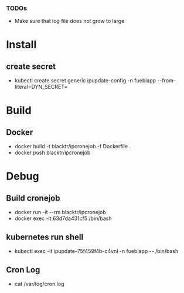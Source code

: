 ### TODOs
- Make sure that log file does not grow to large

# Install
## create secret
- kubectl create secret generic ipupdate-config -n fuebiapp --from-literal=DYN_SECRET=<YOURSECRET>

# Build
## Docker
- docker build -t blacktr/ipcronejob -f Dockerfile .
- docker push blacktr/ipcronejob

# Debug
## Build cronejob
- docker run -it --rm blacktr/ipcronejob
- docker exec -it 63d7da431cf5 /bin/bash

##  kubernetes run shell
- kubectl exec -it ipupdate-75f459f4b-c4vnl -n fuebiapp -- /bin/bash

## Cron Log
- cat /var/log/cron.log  
